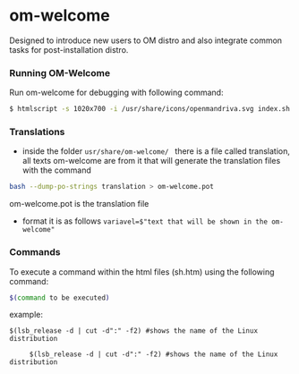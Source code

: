 # om-welcome

Designed to introduce new users to OM distro and also integrate common tasks for post-installation distro.


### Running OM-Welcome
Run om-welcome for debugging with following command:
```sh
$ htmlscript -s 1020x700 -i /usr/share/icons/openmandriva.svg index.sh.htm 2> /dev/null;
```

### Translations
* inside the folder ```usr/share/om-welcome/ ```
there is a file called translation, all texts om-welcome are from it that will generate the translation files with the command
```sh
bash --dump-po-strings translation > om-welcome.pot
```
om-welcome.pot is the translation file

* format it is as follows
```variavel=$"text that will be shown in the om-welcome"```

### Commands

To execute a command within the html files (sh.htm) using the following command:
```sh
$(command to be executed)
```
example: 
```
$(lsb_release -d | cut -d":" -f2) #shows the name of the Linux distribution
```      

```
     $(lsb_release -d | cut -d":" -f2) #shows the name of the Linux distribution
```      

